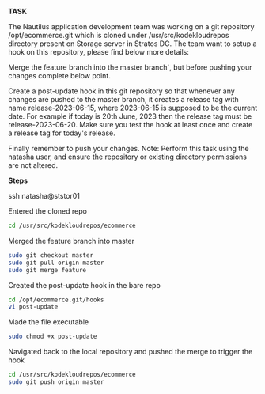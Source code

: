 **TASK**

The Nautilus application development team was working on a git repository /opt/ecommerce.git which is cloned under /usr/src/kodekloudrepos directory present on Storage server in Stratos DC. The team want to setup a hook on this repository, please find below more details:

Merge the feature branch into the master branch`, but before pushing your changes complete below point.

Create a post-update hook in this git repository so that whenever any changes are pushed to the master branch, it creates a release tag with name release-2023-06-15, where 2023-06-15 is supposed to be the current date. For example if today is 20th June, 2023 then the release tag must be release-2023-06-20. Make sure you test the hook at least once and create a release tag for today's release.

Finally remember to push your changes.
Note: Perform this task using the natasha user, and ensure the repository or existing directory permissions are not altered.

**Steps**

ssh natasha@ststor01

Entered the cloned repo

```bash
cd /usr/src/kodekloudrepos/ecommerce
```

Merged the feature branch into master

```bash
sudo git checkout master
sudo git pull origin master        
sudo git merge feature
```

Created the post-update hook in the bare repo

```bash
cd /opt/ecommerce.git/hooks
vi post-update
```

Made the file executable

```bash
sudo chmod +x post-update
```

Navigated back to the local repository and pushed the merge to trigger the hook

```bash
cd /usr/src/kodekloudrepos/ecommerce
sudo git push origin master
```
